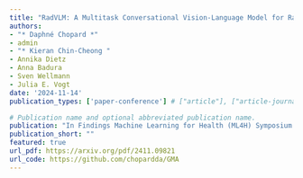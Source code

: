 ```yaml
---
title: "RadVLM: A Multitask Conversational Vision-Language Model for Radiology"
authors:
- "* Daphné Chopard *"
- admin
- "* Kieran Chin-Cheong "
- Annika Dietz
- Anna Badura
- Sven Wellmann
- Julia E. Vogt
date: '2024-11-14'
publication_types: ['paper-conference'] # ["article"], ["article-journal"] or ['paper-conference']

# Publication name and optional abbreviated publication name.
publication: "In Findings Machine Learning for Health (ML4H) Symposium colocated with NeurIPS 2024"
publication_short: ""
featured: true
url_pdf: https://arxiv.org/pdf/2411.09821
url_code: https://github.com/chopardda/GMA
---
```

